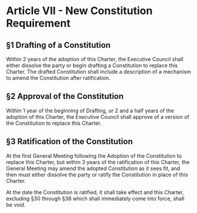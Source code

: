 # Article VII - New Constitution Requirement


## §1 Drafting of a Constitution

Within 2 years of the adoption of this Charter, the Executive Council shall either dissolve the party or begin drafting a Constitution to replace this Charter. The drafted Constitution shall include a description of a mechanism to amend the Constitution after ratification.


## §2 Approval of the Constitution

Within 1 year of the beginning of Drafting, or 2 and a half years of the adoption of this Charter, the Executive Council shall approve of a version of the Constitution to replace this Charter.


## §3 Ratification of the Constitution

At the first General Meeting following the Adoption of the Constitution to replace this Charter, but within 3 years of the ratification of this Charter, the General Meeting may amend the adopted Constitution as it sees fit, and then must either dissolve the party or ratify the Constitution in place of this Charter.

At the date the Constitution is ratified, it shall take effect and this Charter, excluding §30 through §38 which shall immediately come into force, shall be void.
